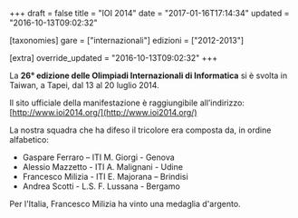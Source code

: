 +++
draft = false
title = "IOI 2014"
date = "2017-01-16T17:14:34"
updated = "2016-10-13T09:02:32"

[taxonomies]
gare = ["internazionali"]
edizioni = ["2012-2013"]

[extra]
override_updated = "2016-10-13T09:02:32"
+++

La **26° edizione delle Olimpiadi Internazionali di Informatica** si è svolta in Taiwan, a Tapei, dal 13 al 20 luglio 2014.

Il sito ufficiale della manifestazione è raggiungibile all’indirizzo: [http://www.ioi2014.org/](http://www.ioi2014.org/)

La nostra squadra che ha difeso il tricolore era composta da, in ordine alfabetico:

- Gaspare Ferraro – ITI M. Giorgi - Genova
- Alessio Mazzetto - ITI A. Malignani - Udine
- Francesco Milizia - ITI E. Majorana – Brindisi
- Andrea Scotti - L.S. F. Lussana - Bergamo

Per l'Italia, Francesco Milizia ha vinto una medaglia d'argento.

